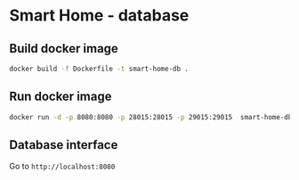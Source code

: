 # Smart Home - database

## Build docker image

```sh
docker build -f Dockerfile -t smart-home-db .
```

## Run docker image

```sh
docker run -d -p 8080:8080 -p 28015:28015 -p 29015:29015  smart-home-db
```

## Database interface
Go to `http://localhost:8080`